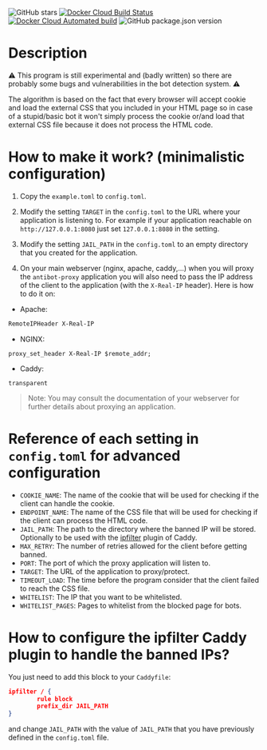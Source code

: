 ![GitHub stars](https://img.shields.io/github/stars/unixfox/antibot-proxy.svg?style=social) [![Docker Cloud Build Status](https://img.shields.io/docker/cloud/build/unixfox/antibot-proxy.svg)](https://hub.docker.com/r/unixfox/antibot-proxy) [![Docker Cloud Automated build](https://img.shields.io/docker/cloud/automated/unixfox/antibot-proxy.svg)](https://hub.docker.com/r/unixfox/antibot-proxy) ![GitHub package.json version](https://img.shields.io/github/package-json/v/unixfox/antibot-proxy.svg)

# Description

:warning: This program is still experimental and (badly written) so there are probably some bugs and vulnerabilities in the bot detection system. :warning:

The algorithm is based on the fact that every browser will accept cookie and load the external CSS that you included in your HTML page so in case of a stupid/basic bot it won't simply process the cookie or/and load that external CSS file because it does not process the HTML code.

# How to make it work? (minimalistic configuration)

1. Copy the `example.toml` to `config.toml`.

2. Modify the setting `TARGET` in the `config.toml` to the URL where your application is listening to. For example if your application reachable on `http://127.0.0.1:8080` just set `127.0.0.1:8080` in the setting.

3. Modify the setting `JAIL_PATH` in the `config.toml` to an empty directory that you created for the application.

3. On your main webserver (nginx, apache, caddy,...) when you will proxy the `antibot-proxy` application you will also need to pass the IP address of the client to the application (with the `X-Real-IP` header). Here is how to do it on:
- Apache:

```apache
RemoteIPHeader X-Real-IP
```

- NGINX:

```nginx
proxy_set_header X-Real-IP $remote_addr;
```

- Caddy:

```caddy
transparent
```
> Note: You may consult the documentation of your webserver for further details about proxying an application.

# Reference of each setting in `config.toml` for advanced configuration

- `COOKIE_NAME`: The name of the cookie that will be used for checking if the client can handle the cookie.
- `ENDPOINT_NAME`: The name of the CSS file that will be used for checking if the client can process the HTML code.
- `JAIL_PATH`: The path to the directory where the banned IP will be stored. Optionally to be used with the [ipfilter](https://caddyserver.com/docs/http.ipfilter) plugin of Caddy.
- `MAX_RETRY`: The number of retries allowed for the client before getting banned.
- `PORT`: The port of which the proxy application will listen to.
- `TARGET`: The URL of the application to proxy/protect.
- `TIMEOUT_LOAD`: The time before the program consider that the client failed to reach the CSS file.
- `WHITELIST`: The IP that you want to be whitelisted.
- `WHITELIST_PAGES`: Pages to whitelist from the blocked page for bots.


# How to configure the ipfilter Caddy plugin to handle the banned IPs?

You just need to add this block to your `Caddyfile`:
````JSON
ipfilter / {
		rule block
		prefix_dir JAIL_PATH
}
````
and change `JAIL_PATH` with the value of `JAIL_PATH` that you have previously defined in the `config.toml` file.